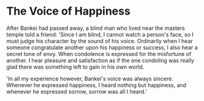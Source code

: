 # The Voice of Happiness

After Bankei had passed away, a blind man who lived near the masters temple told a friend: 'Since I am blind, I cannot watch a person's face, so I must judge his character by the sound of his voice. Ordinarily when I hear someone congratulate another upon his happiness or success, I also hear a secret tone of envy. When condolence is expressed for the misfortune of another. I hear pleasure and satisfaction as if the one condoling was really glad there was something left to gain in his own world.

'In all my experience however, Bankei's voice was always sincere. Whenever he expressed happiness, I heard nothing but happiness, and whenever he expressed sorrow, sorrow was all I heard.'


